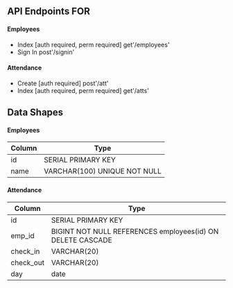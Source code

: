 ## API Endpoints FOR
#### Employees
- Index [auth required, perm required] get'/employees'
- Sign In  post'/signin'

#### Attendance
- Create [auth required] post'/att'
- Index [auth required, perm required] get'/atts'

## Data Shapes
#### Employees
Column | Type
--- | --- |
id | SERIAL       PRIMARY KEY
name | VARCHAR(100) UNIQUE NOT NULL

#### Attendance
Column | Type
--- | --- |
id | SERIAL  PRIMARY KEY
emp_id |  BIGINT      NOT NULL  REFERENCES employees(id) ON DELETE CASCADE
check_in  |  VARCHAR(20)
check_out  |  VARCHAR(20)
day | date
